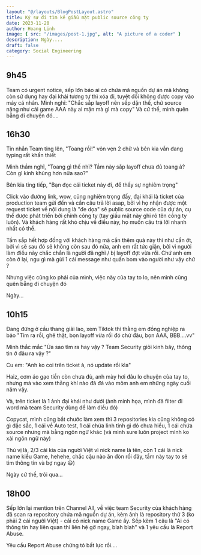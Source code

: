 ```yaml
---
layout: "@/layouts/BlogPostLayout.astro"
title: Ký sự đi tìm kẻ giấu mặt public source công ty
date: 2023-11-20
author: Hoang Linh
image: { src: "/images/post-1.jpg", alt: "A picture of a coder" }
description: Ngày....
draft: false
category: Social Engineering
---
```


## 9h45

Team có urgent notice, sếp lớn bảo ai có chứa mã nguồn dự án mà không còn sử dụng hay đại khái tương tự thì xóa đi, tuyệt đối không được copy vào máy cá nhân. Mình nghĩ: "Chắc sắp layoff nên sếp dặn thế, chứ source nặng như cái game AAA này ai mặn mà gì mà copy" Và cứ thế, mình quên bẵng đi chuyện đó....

## 16h30

Tin nhắn Team ting lên, "Toang rồi!" vỏn vẹn 2 chữ và bên kia vẫn đang typing rất khẩn thiết

Mình thầm nghĩ, "Toang gì thế nhỉ? Tầm này sắp layoff chưa đủ toang à? Còn gì kinh khủng hơn nữa sao?"

Bên kia ting tiếp, "Bạn đọc cái ticket này đi, để thấy sự nghiêm trọng"

Click vào đường link, wow, cũng nghiêm trọng đấy, đại khái là ticket của production team gửi đến và cần câu trả lời asap, bởi vì họ nhận được một request ticket về nội dung là "đe dọa" sẽ public source code của dự án, cụ thể được phát triển bởi chính công ty (tay giấu mặt này ghi rõ tên công ty luôn). Và khách hàng rất khó chịu về điều này, họ muốn câu trả lời nhanh nhất có thể.

Tầm sắp hết hợp đồng với khách hàng mà cắn thêm quả này thì như cắn ớt, bởi vì sẽ sau đó sẽ không còn sau đó nữa, anh em rất tức giận, bởi vì người làm điều này chắc chắn là người đã nghỉ / bị layoff đợt vừa rồi. Chứ anh em còn ở lại, ngu gì mà gửi 1 cái message như quấn bom vào người như vậy chứ ?

Nhưng việc cũng ko phải của mình, việc này của tay to lo, nên mình cũng quên bẵng đi chuyện đó

Ngày...

## 10h15

Đang đứng ở cầu thang giải lao, xem Tiktok thì thằng em đồng nghiệp ra bảo "Tìm ra rồi, ghê thật, bọn layoff vừa rồi đó chứ đâu, bọn AAA, BBB....vv"

Mình thắc mắc "Ủa sao tìm ra hay vậy ? Team Security giỏi kinh bây, thông tin ở đâu ra vậy ?"

Cu em: "Anh ko coi trên ticket à, nó update rồi kìa"

Haiz, cơm áo gạo tiền còn chưa đủ, anh mày hơi đâu lo chuyện của tay to, nhưng mà vào xem thằng khí nào đã đá vào mõm anh em những ngày cuối năm vậy.

Và, trên ticket là 1 ảnh đại khái như dưới (ảnh minh họa, mình đã filter đi word mà team Security dùng để làm điều đó)

Copycat, mình cũng bắt chước làm xem thì 3 repositories kia cũng không có gì đặc sắc, 1 cái về Auto test, 1 cái chứa linh tinh gì đó chưa hiểu, 1 cái chứa source nhưng mà bằng ngôn ngữ khác (và mình sure luôn project mình ko xài ngôn ngữ này)

Thú vị là, 2/3 cái kia của người Việt vì nick name là tên, còn 1 cái là nick name kiểu Game, hehehe, chắc cậu nào ăn đòn rồi đây, tầm này tay to sẽ tìm thông tin và bợ ngay 😃)

Ngày cứ thế, trôi qua...

## 18h00

Sếp lớn lại mention trên Channel All, về việc team Security của khách hàng đã scan ra repository chứa mã nguồn dự án, kèm ảnh là repository thứ 3 (ko phải 2 cái người Việt) - cái có nick name Game ấy. Sếp kèm 1 câu là "Ai có thông tin hay liên quan thì liên hệ gỡ ngay, blah blah" và 1 yêu cầu là Report Abuse.

Yêu cầu Report Abuse chứng tỏ bất lực rồi....
